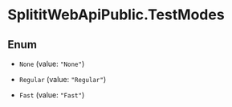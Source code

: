 # SplititWebApiPublic.TestModes

## Enum


* `None` (value: `"None"`)

* `Regular` (value: `"Regular"`)

* `Fast` (value: `"Fast"`)


